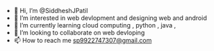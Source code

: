 - 👋 Hi, I’m @SiddheshJPatil
- 👀 I’m interested in web devlopment and designing web and android 
- 🌱 I’m currently learning cloud computing , python , java ,
- 💞️ I’m looking to collaborate on web devloping
- 📫 How to reach me sp9922747307@gmail.com

<!---
SiddheshJPatil/SiddheshJPatil is a ✨ special ✨ repository because its `README.md` (this file) appears on your GitHub profile.
You can click the Preview link to take a look at your changes.
--->
